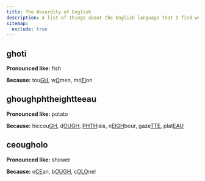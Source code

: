 ```yaml
---
title: The Absurdity of English
description: A list of things about the English language that I find weird.
sitemap:
  exclude: true
---
```


## ghoti

**Pronounced like:** fish

**Because:** tou<u>GH</u>, w<u>O</u>men, mo<u>TI</u>on

## ghoughphtheightteeau

**Pronounced like:** potato

**Because:** hiccou<u>GH</u>, d<u>OUGH</u>, <u>PHTH</u>isis, n<u>EIGH</u>bour, gaze<u>TTE</u>, plat<u>EAU</u>

## ceougholo

**Pronounced like:** shower

**Because:** o<u>CE</u>an, b<u>OUGH</u>, c<u>OLO</u>nel
